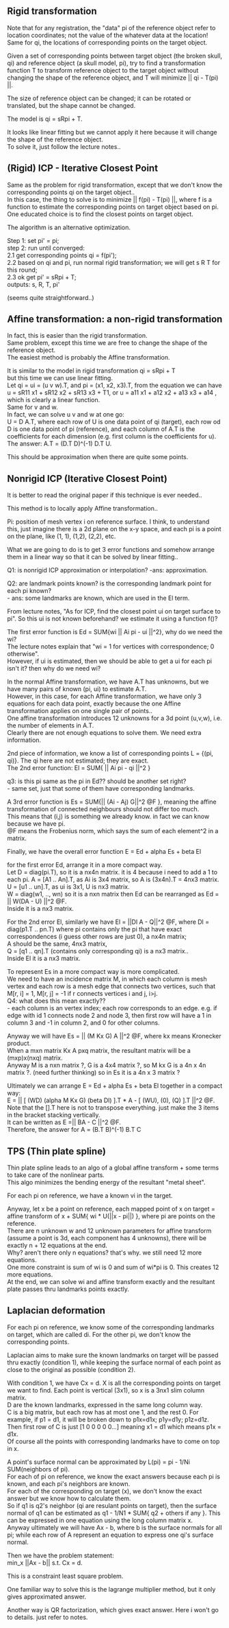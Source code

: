 Rigid transformation
--------------------

Note that for any registration, the "data" pi of the reference object refer to location coordinates; not the value of the whatever data at the location!  
Same for qi, the locations of corresponding points on the target object.

Given a set of corresponding points between target object (the broken skull, qi) and reference object (a skull model, pi),
try to find a transformation function T to transform reference object to the target object without changing the shape of the reference object, 
and T will minimize || qi - T(pi) ||.

The size of reference object can be changed; it can be rotated or translated, but the shape cannot be changed.

The model is qi = sRpi + T.

It looks like linear fitting but we cannot apply it here because it will change the shape of the reference object.  
To solve it, just follow the lecture notes.. 


(Rigid) ICP - Iterative Closest Point
-------------------------------------

Same as the problem for rigid transformation, except that we don't know the corresponding points qi on the target object..  
In this case, the thing to solve is to minimize || f(pi) - T(pi) ||, 
where f is a function to estimate the corresponding points on target object based on pi.  
One educated choice is to find the closest points on target object.  

The algorithm is an alternative optimization.

Step 1: set pi' = pi;  
step 2: run until converged:  
	2.1 get corresponding points qi = f(pi');  
	2.2 based on qi and pi, run normal rigid transformation; we will get s R T for this round;  
	2.3 ok get pi' = sRpi + T;  
outputs: s, R, T, pi'

(seems quite straightforward..)


Affine transformation: a non-rigid transformation 
---------------------------------------------------

In fact, this is easier than the rigid transformation.  
Same problem, except this time we are free to change the shape of the reference object.  
The easiest method is probably the Affine transformation.

It is similar to the model in rigid transformation qi = sRpi + T  
but this time we can use linear fitting.  
Let qi = ui = (u v w).T, and pi = (x1, x2, x3).T, 
from the equation we can have  
u = sR11 x1 + sR12 x2 + sR13 x3 + T1, or
u = a11 x1 + a12 x2 + a13 x3 + a14 , which is clearly a linear function.  
Same for v and w.  
In fact, we can solve u v and w at one go:  
U = D A.T, where each row of U is one data point of qi (target), 
each row od D is one data point of pi (reference), 
and each column of A.T is the coefficients for each dimension (e.g. first column is the coefficients for u).  
The answer: A.T = (D.T D)^(-1) D.T U.

This should be approximation when there are quite some points.

Nonrigid ICP (Iterative Closest Point)
------------------------------------------

It is better to read the original paper if this technique is ever needed..

This method is to locally apply Affine transformation..

Pi: position of mesh vertex i on reference surface. 
I think, to understand this, just imagine there is a 2d plane on the x-y space, and each pi is a point on the plane, like (1, 1), (1,2), (2,2), etc.

What we are going to do is to get 3 error functions and somehow arrange them in a linear way so that it can be solved by linear fitting..

Q1: is nonrigid ICP approximation or interpolation?  -ans: approximation.

Q2: are landmark points known? is the corresponding landmark point for each pi known?  
	- ans: some landmarks are known, which are used in the El term.

From lecture notes, "As for ICP, find the closest point ui on target surface to pi". 
So this ui is not known beforehand? we estimate it using a function f()?

The first error function is Ed = SUM{wi || Ai pi - ui ||^2}, why do we need the wi?  
The lecture notes explain that "wi = 1 for vertices with correspondence; 0 otherwise".  
However, if ui is estimated, then we should be able to get a ui for each pi isn't it? then why do we need wi?

In the normal Affine transformation, we have A.T has unknowns, but we have many pairs of known (pi, ui) to estimate A.T.  
However, in this case, for each Affine transformation, we have only 3 equations for each data point,
exactly because the one Affine transformation applies on one single pair of points..  
One affine transformation introduces 12 unknowns for a 3d point (u,v,w), i.e. the number of elements in A.T.  
Clearly there are not enough equations to solve them.
We need extra information.

2nd piece of information, we know a list of corresponding points L = {(pi, qi)}.
The qi here are not estimated; they are exact.  
The 2nd error function: El = SUM{ || Ai pi - qi ||^2 }

q3: is this pi same as the pi in Ed?? should be another set right?  
	- same set, just that some of them have corresponding landmarks.

A 3rd error function is Es = SUM{|| (Ai - Aj) G||^2 @F }, 
meaning the affine transformation of connected neighbours should not differ too much.  
This means that (i,j) is something we already know. in fact we can know because we have pi.  
@F means the Frobenius norm, which says the sum of each element^2 in a matrix.

Finally, we have the overall error function E = Ed + alpha Es + beta El

for the first error Ed, arrange it in a more compact way.  
Let D = diag(pi.T), so it is a nx4n matrix. it is 4 because i need to add a 1 to each pi. 
A = [A1 .. An].T, as Ai is 3x4 matrix, so A is (3x4n).T = 4nx3 matrix.  
U = [u1 .. un].T, as ui is 3x1, U is nx3 matrix.  
W = diag(w1, .., wn) so it is a nxn matrix
then Ed can be rearranged as Ed = || W(DA - U) ||^2 @F.  
Inside it is a nx3 matrix.

For the 2nd error El, similarly we have El = ||Dl A - Q||^2 @F, 
where Dl = diag(p1.T .. pn.T) where pi contains only the pi that have exact correspondences (i guess other rows are just 0), a nx4n matrix;  
A should be the same, 4nx3 matrix,  
Q = [q1 .. qn].T (contains only corresponding qi) is a nx3 matrix..   
Inside El it is a nx3 matrix.

To represent Es in a more compact way is more complicated.  
We need to have an incidence matrix M, in which each column is mesh vertex and each row is a mesh edge that connects two vertices, 
such that M[r, i] = 1, M[r, j] = -1 if r connects vertices i and j, i>j.  
Q4: what does this mean exactly??   
	- each column is an vertex index; each row corresponds to an edge. e.g. if edge with id 1 connects node 2 and node 3, then first row will have a 1 in column 3 and -1 in column 2, and 0 for other columns. 

Anyway we will have Es = || (M Kx G) A ||^2 @F, where kx means Kronecker product.  
When a mxn matrix Kx A pxq matrix, the resultant matrix will be a (mxp)x(nxq) matrix.  
Anyway M is a nxn matrix ?, G is a 4x4 matrix ?, so M kx G is a 4n x 4n matrix ?. (need further thinking) 
so in Es it is a 4n x 3 matrix ?

Ultimately we can arrange E = Ed + alpha Es + beta El together in a compact way:  
E = || [ (WD) (alpha M Kx G) (beta Dl) ].T * A - [ (WU), (0), (Q) ].T ||^2 @F.  
Note that the [].T here is not to transpose everything. just make the 3 items in the bracket stacking vertically.  
It can be written as E =|| BA - C ||^2 @F.  
Therefore, the answer for A = (B.T B)^(-1) B.T C


TPS (Thin plate spline)
-------------------

Thin plate spline leads to an algo of a global affine transform + some terms to take care of the nonlinear parts.  
This algo minimizes the bending energy of the resultant "metal sheet". 

For each pi on reference, we have a known vi in the target.

Anyway, let x be a point on reference, each mapped point of x on target = affine transform of x + SUM{ wi * U(||x - pi||) }, 
where pi are points on the reference.  
There are n unknown w and 12 unknown parameters for affine transform (assume a point is 3d, each component has 4 unknowns), 
there will be exactly n + 12 equations at the end.  
Why? aren't there only n equations? that's why. we still need 12 more equations.  
One more constraint is sum of wi is 0 and sum of wi*pi is 0. 
This creates 12 more equations.  
At the end, we can solve wi and affine transform exactly and the resultant plate passes thru landmarks points exactly.


Laplacian deformation
-------------------------------

For each pi on reference, we know some of the corresponding landmarks on target, which are called di.
For the other pi, we don't know the corresponding points.

Laplacian aims to make sure the known landmarks on target will be passed thru exactly (condition 1),
while keeping the surface normal of each point as close to the original as possible (condition 2).

With condition 1, we have Cx = d. 
X is all the corresponding points on target we want to find. 
Each point is vertical (3x1), so x is a 3nx1 slim column matrix.  
D are the known landmarks, expressed in the same long column way.  
C is a big matrix, but each row has at most one 1, and the rest 0. 
For example, if p1 = d1, it will be broken down to p1x=d1x; p1y=d1y; p1z=d1z.
Then first row of C is just [1 0 0 0 0 0...] meaning x1 = d1 which means p1x = d1x.  
Of course all the points with corresponding landmarks have to come on top in x.

A point's surface normal can be approximated by L(pi) = pi - 1/Ni SUM(neighbors of pi).  
For each of pi on reference, we know the exact answers because each pi is known, and each pi's neighbors are known.  
For each of the corresponding on target (x), we don't know the exact answer but we know how to calculate them.  
So if q1 is q2's neighbor (qi are resulant points on target), then the surface normal of q1 can be estimated as q1 - 1/N1 * SUM{ q2 + others if any }.
This can be expressed in one equation using the long column matrix x.  
Anyway ultimately we will have Ax - b, where b is the surface normals for all pi; 
while each row of A represent an equation to express one qi's surface normal.

Then we have the problem statement:  
min_x ||Ax - b|| s.t. Cx = d.  

This is a constraint least square problem.

One familiar way to solve this is the lagrange multiplier method, but it only gives approximated answer.

Another way is QR factorization, which gives exact answer.
Here i won't go to details. just refer to notes.
